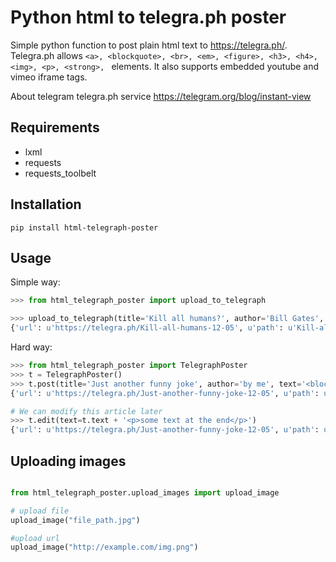 
# Python html to telegra.ph poster

Simple python function to post plain html text to https://telegra.ph/.
Telegra.ph allows `<a>, <blockquote>, <br>, <em>, <figure>, <h3>, <h4>, <img>, <p>, <strong>, ` elements.
It also supports embedded youtube and vimeo iframe tags.

About telegram telegra.ph service https://telegram.org/blog/instant-view

## Requirements
* lxml
* requests
* requests_toolbelt

## Installation
```Shell
pip install html-telegraph-poster
```

## Usage
Simple way:

```python
>>> from html_telegraph_poster import upload_to_telegraph

>>> upload_to_telegraph(title='Kill all humans?', author='Bill Gates', text='<p>Hello world!</p><p>Good Bye!</p>')
{'url': u'https://telegra.ph/Kill-all-humans-12-05', u'path': u'Kill-all-humans-12-05', 'tph_uuid': 'FzsYQzhx7LKdG1dx********', u'page_id': u'9e7732a45e**********'}

```
Hard way:
```python
>>> from html_telegraph_poster import TelegraphPoster
>>> t = TelegraphPoster()
>>> t.post(title='Just another funny joke', author='by me', text='<blockquote>Really hard way</blockquote>')
{'url': u'https://telegra.ph/Just-another-funny-joke-12-05', u'path': u'Just-another-funny-joke-12-05', 'tph_uuid': '4gFlYHCFiIBAxk***********', u'page_id': u'a38*************'}

# We can modify this article later
>>> t.edit(text=t.text + '<p>some text at the end</p>')
{'url': u'https://telegra.ph/Just-another-funny-joke-12-05', u'path': u'Just-another-funny-joke-12-05', 'tph_uuid': '4gFlYHCF*********', u'page_id': u'a381b2********'}

```

## Uploading images
```python

from html_telegraph_poster.upload_images import upload_image

# upload file
upload_image("file_path.jpg")

#upload url
upload_image("http://example.com/img.png")

```

